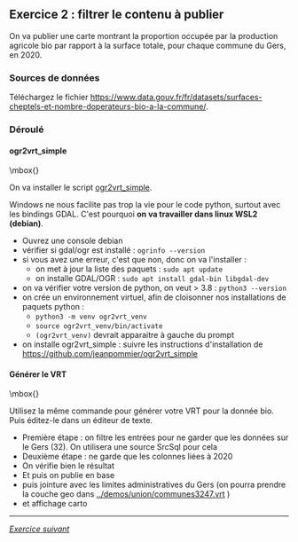 ## Exercice 2 : filtrer le contenu à publier

On va publier une carte montrant la proportion occupée par la production agricole bio par rapport à la surface totale, pour chaque commune du Gers, en 2020.

### Sources de données

Téléchargez le fichier https://www.data.gouv.fr/fr/datasets/surfaces-cheptels-et-nombre-doperateurs-bio-a-la-commune/. 

### Déroulé

#### ogr2vrt_simple
\mbox{}

On va installer le script [ogr2vrt_simple](https://github.com/jeanpommier/ogr2vrt_simple).

Windows ne nous facilite pas trop la vie pour le code python, surtout avec les bindings GDAL. C'est pourquoi **on va travailler dans linux WSL2 (debian)**.

- Ouvrez une console debian
- vérifier si gdal/ogr est installé : `ogrinfo --version`
- si vous avez une erreur, c'est que non, donc on va l'installer : 
  - on met à jour la liste des paquets : `sudo apt update`
  - on installe GDAL/OGR : `sudo apt install gdal-bin libgdal-dev`
- on va vérifier votre version de python, on veut > 3.8 : `python3 --version`
- on crée un environnement virtuel, afin de cloisonner nos installations de paquets python : 
  - `python3 -m venv ogr2vrt_venv`
  - `source ogr2vrt_venv/bin/activate`
  - `(ogr2vrt_venv)` devrait apparaitre à gauche du prompt
- on installe ogr2vrt_simple : suivre les instructions d'installation de  
https://github.com/jeanpommier/ogr2vrt_simple

#### Générer le VRT
\mbox{}

Utilisez la même commande pour générer votre VRT pour la donnée bio. Puis éditez-le dans un éditeur de texte.

- Première étape : on filtre les entrées pour ne garder que les données sur le Gers (32). On utilisera une source SrcSql pour cela
- Deuxième étape : ne garde que les colonnes liées à 2020
- On vérifie bien le résultat
- Et puis on publie en base
- puis jointure avec les limites administratives du Gers (on pourra prendre la couche geo dans  [../demos/union/communes3247.vrt](../demos/union/communes3247.vrt) )
- et affichage carto


---

*[Exercice suivant](exercice3.md)*